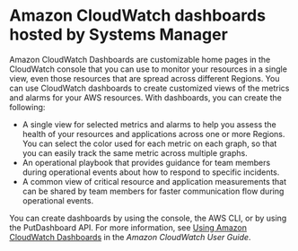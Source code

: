 # Amazon CloudWatch dashboards hosted by Systems Manager<a name="systems-manager-cloudwatch-dashboards"></a>

Amazon CloudWatch Dashboards are customizable home pages in the CloudWatch console that you can use to monitor your resources in a single view, even those resources that are spread across different Regions\. You can use CloudWatch dashboards to create customized views of the metrics and alarms for your AWS resources\. With dashboards, you can create the following:
+ A single view for selected metrics and alarms to help you assess the health of your resources and applications across one or more Regions\. You can select the color used for each metric on each graph, so that you can easily track the same metric across multiple graphs\.
+ An operational playbook that provides guidance for team members during operational events about how to respond to specific incidents\.
+ A common view of critical resource and application measurements that can be shared by team members for faster communication flow during operational events\.

You can create dashboards by using the console, the AWS CLI, or by using the PutDashboard API\. For more information, see [Using Amazon CloudWatch Dashboards](https://docs.aws.amazon.com/AmazonCloudWatch/latest/monitoring/CloudWatch_Dashboards.html) in the *Amazon CloudWatch User Guide*\.